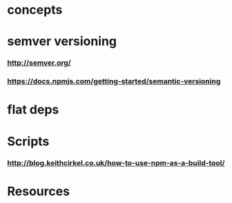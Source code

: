 # concepts
# semver versioning
### http://semver.org/
### https://docs.npmjs.com/getting-started/semantic-versioning
# flat deps
# Scripts
### http://blog.keithcirkel.co.uk/how-to-use-npm-as-a-build-tool/
# Resources
